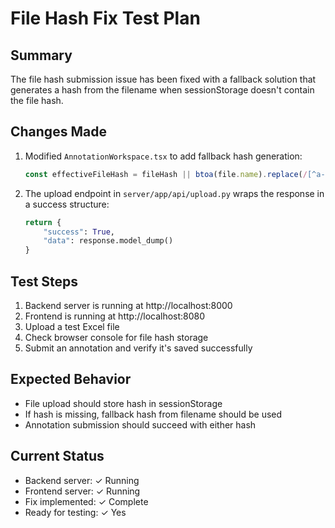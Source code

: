 # File Hash Fix Test Plan

## Summary
The file hash submission issue has been fixed with a fallback solution that generates a hash from the filename when sessionStorage doesn't contain the file hash.

## Changes Made
1. Modified `AnnotationWorkspace.tsx` to add fallback hash generation:
   ```typescript
   const effectiveFileHash = fileHash || btoa(file.name).replace(/[^a-zA-Z0-9]/g, '').substring(0, 64);
   ```

2. The upload endpoint in `server/app/api/upload.py` wraps the response in a success structure:
   ```python
   return {
       "success": True,
       "data": response.model_dump()
   }
   ```

## Test Steps
1. Backend server is running at http://localhost:8000
2. Frontend is running at http://localhost:8080
3. Upload a test Excel file
4. Check browser console for file hash storage
5. Submit an annotation and verify it's saved successfully

## Expected Behavior
- File upload should store hash in sessionStorage
- If hash is missing, fallback hash from filename should be used
- Annotation submission should succeed with either hash

## Current Status
- Backend server: ✓ Running
- Frontend server: ✓ Running
- Fix implemented: ✓ Complete
- Ready for testing: ✓ Yes